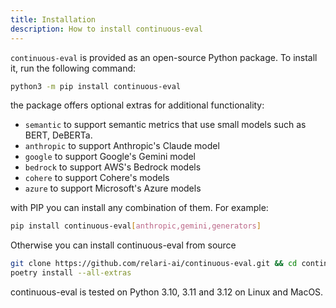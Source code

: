 ```yaml
---
title: Installation
description: How to install continuous-eval
---
```


`continuous-eval` is provided as an open-source Python package. 
To install it, run the following command:

```bash
python3 -m pip install continuous-eval
```

the package offers optional extras for additional functionality:

- `semantic` to support semantic metrics that use small models such as BERT, DeBERTa.
- `anthropic` to support Anthropic's Claude model
- `google` to support Google's Gemini model
- `bedrock` to support AWS's Bedrock models
- `cohere` to support Cohere's models
- `azure` to support Microsoft's Azure models

with PIP you can install any combination of them. For example:

```bash
pip install continuous-eval[anthropic,gemini,generators]
```

Otherwise you can install continuous-eval from source

```bash
git clone https://github.com/relari-ai/continuous-eval.git && cd continuous-eval
poetry install --all-extras
```

continuous-eval is tested on Python 3.10, 3.11 and 3.12 on Linux and MacOS.
